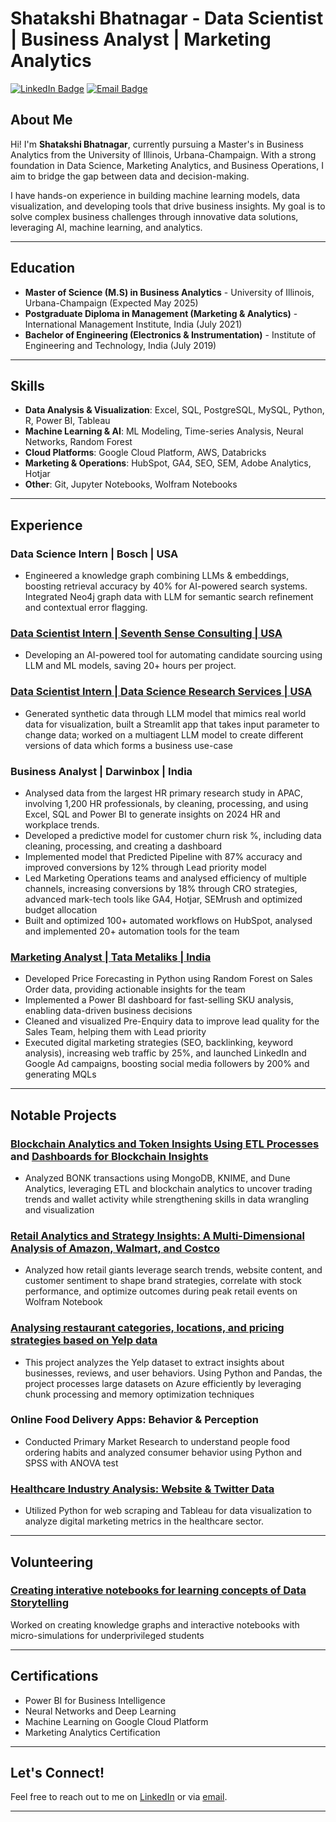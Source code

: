 # Shatakshi Bhatnagar - Data Scientist | Business Analyst | Marketing Analytics

[![LinkedIn Badge](https://img.shields.io/badge/LinkedIn-shatakshibhatnagar-blue)](https://www.linkedin.com/in/shatakshibhatnagar/) 
[![Email Badge](https://img.shields.io/badge/Email-sb99@illinois.edu-red)](mailto:sb99@illinois.edu)

## About Me

Hi! I'm **Shatakshi Bhatnagar**, currently pursuing a Master's in Business Analytics from the University of Illinois, Urbana-Champaign. With a strong foundation in Data Science, Marketing Analytics, and Business Operations, I aim to bridge the gap between data and decision-making.

I have hands-on experience in building machine learning models, data visualization, and developing tools that drive business insights. My goal is to solve complex business challenges through innovative data solutions, leveraging AI, machine learning, and analytics.

---

## Education

- **Master of Science (M.S) in Business Analytics** - University of Illinois, Urbana-Champaign (Expected May 2025)
- **Postgraduate Diploma in Management (Marketing & Analytics)** - International Management Institute, India (July 2021)
- **Bachelor of Engineering (Electronics & Instrumentation)** - Institute of Engineering and Technology, India (July 2019)

---

## Skills

- **Data Analysis & Visualization**: Excel, SQL, PostgreSQL, MySQL, Python, R, Power BI, Tableau
- **Machine Learning & AI**: ML Modeling, Time-series Analysis, Neural Networks, Random Forest
- **Cloud Platforms**: Google Cloud Platform, AWS, Databricks
- **Marketing & Operations**: HubSpot, GA4, SEO, SEM, Adobe Analytics, Hotjar
- **Other**: Git, Jupyter Notebooks, Wolfram Notebooks

---

## Experience
### Data Science Intern | **Bosch** | USA
- Engineered a knowledge graph combining LLMs & embeddings, boosting retrieval accuracy by 40% for AI-powered search systems. Integrated Neo4j graph data with LLM for semantic search refinement and contextual error flagging.

### [Data Scientist Intern | **Seventh Sense Consulting** | USA](https://github.com/shatakshidata/aiRecruitment)
- Developing an AI-powered tool for automating candidate sourcing using LLM and ML models, saving 20+ hours per project.

### [Data Scientist Intern | **Data Science Research Services** | USA](https://github.com/shatakshidata/datagenerator)
- Generated synthetic data through LLM model that mimics real world data for visualization, built a Streamlit app that takes input parameter to change data; worked on a multiagent LLM model to create different versions of data which forms a business use-case

### Business Analyst | **Darwinbox** | India
- Analysed data from the largest HR primary research study in APAC, involving 1,200 HR professionals, by cleaning, processing, and using Excel, SQL and Power BI to generate insights on 2024 HR and workplace trends.
- Developed a predictive model for customer churn risk %, including data cleaning, processing, and creating a dashboard 
- Implemented model that Predicted Pipeline with 87% accuracy and improved conversions by 12% through Lead priority model
- Led Marketing Operations teams and analysed efficiency of multiple channels, increasing conversions by 18% through CRO strategies, advanced mark-tech tools like GA4, Hotjar, SEMrush and optimized budget allocation
- Built and optimized 100+ automated workflows on HubSpot, analysed and implemented 20+ automation tools for the team

### [Marketing Analyst | **Tata Metaliks** | India](https://github.com/shatakshidata/revenueforecast)
- Developed Price Forecasting in Python using Random Forest on Sales Order data, providing actionable insights for the team
- Implemented a Power BI dashboard for fast-selling SKU analysis, enabling data-driven business decisions 
- Cleaned and visualized Pre-Enquiry data to improve lead quality for the Sales Team, helping them with Lead priority 
- Executed digital marketing strategies (SEO, backlinking, keyword analysis), increasing web traffic by 25%, and launched LinkedIn and Google Ad campaigns, boosting social media followers by 200% and generating MQLs

---

## Notable Projects

### [Blockchain Analytics and Token Insights Using ETL Processes](https://github.com/shatakshidata/knimeETL) and [Dashboards for Blockchain Insights](https://github.com/shatakshidata/blockchain_analytics)
- Analyzed BONK transactions using MongoDB, KNIME, and Dune Analytics, leveraging ETL and blockchain analytics to uncover trading trends and wallet activity while strengthening skills in data wrangling and visualization

### [Retail Analytics and Strategy Insights: A Multi-Dimensional Analysis of Amazon, Walmart, and Costco](https://github.com/shatakshidata/wolfram_retailanalysis)
- Analyzed how retail giants leverage search trends, website content, and customer sentiment to shape brand strategies, correlate with stock performance, and optimize outcomes during peak retail events on Wolfram Notebook

### [Analysing restaurant categories, locations, and pricing strategies based on Yelp data](https://github.com/shatakshidata/yelp_data_analysis)
- This project analyzes the Yelp dataset to extract insights about businesses, reviews, and user behaviors. Using Python and Pandas, the project processes large datasets on Azure efficiently by leveraging chunk processing and memory optimization techniques

### Online Food Delivery Apps: Behavior & Perception
- Conducted Primary Market Research to understand people food ordering habits and analyzed consumer behavior using Python and SPSS with ANOVA test

### [Healthcare Industry Analysis: Website & Twitter Data](https://github.com/shatakshidata/healthcare_socialmedia_topic_analysis)
- Utilized Python for web scraping and Tableau for data visualization to analyze digital marketing metrics in the healthcare sector.

---

## Volunteering

### [Creating interative notebooks for learning concepts of Data Storytelling](https://github.com/shatakshidata/datastorytelling)
Worked on creating knowledge graphs and interactive notebooks with micro-simulations for underprivileged students

---

## Certifications

- Power BI for Business Intelligence
- Neural Networks and Deep Learning
- Machine Learning on Google Cloud Platform
- Marketing Analytics Certification

---

## Let's Connect!

Feel free to reach out to me on [LinkedIn](https://www.linkedin.com/in/shatakshibhatnagar/) or via [email](mailto:sb99@illinois.edu).

---
